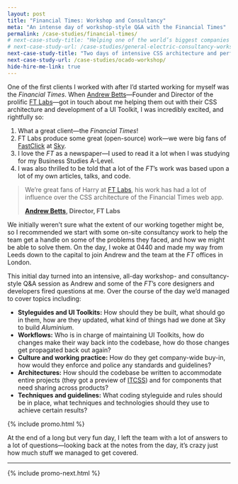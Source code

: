 ```yaml
---
layout: post
title: "Financial Times: Workshop and Consultancy"
meta: "An intense day of workshop-style Q&A with the Financial Times"
permalink: /case-studies/financial-times/
# next-case-study-title: "Helping one of the world’s biggest companies with their UI Toolkit"
# next-case-study-url: /case-studies/general-electric-consultancy-workshops/
next-case-study-title: "Two days of intensive CSS architecture and performance workshops"
next-case-study-url: /case-studies/ocado-workshop/
hide-hire-me-link: true
---
```


One of the first clients I worked with after I’d started working for myself was
the <cite>Financial Times</cite>. When
[Andrew Betts](https://twitter.com/triblondon)—Founder and Director of the
prolific [FT Labs](http://labs.ft.com/)—got in touch about me helping them out
with their CSS architecture and development of a UI Toolkit, I was incredibly
excited, and rightfully so:

1. What a great client—the <cite>Financial Times</cite>!
2. FT Labs produce some great (open-source) work—we were big fans of
   [FastClick](https://github.com/ftlabs/fastclick) at
   [Sky](/case-studies/bskyb/).
3. I love the <cite>FT</cite> as a newspaper—I used to read it a lot when I was
   studying for my Business Studies A-Level.
4. I was also thrilled to be told that a lot of the <cite>FT</cite>’s work was
   based upon a lot of my own articles, talks, and code.

<blockquote class="pull-quote  pull-quote--context-alt">
  <p>We’re great fans of Harry at <a href="http://labs.ft.com/">FT Labs</a>, his
     work has had a lot of influence over the CSS architecture of the Financial
     Times web app.</p>
  <b class="pull-quote__source"><a href="https://twitter.com/triblondon">Andrew
     Betts</a>, Director, FT Labs</b>
</blockquote>

We initially weren’t sure what the extent of our working together might be, so I
recommended we start with some on-site consultancy work to help the team get a
handle on some of the problems they faced, and how we might be able to solve
them. On the day, I woke at 0440 and made my way from Leeds down to the capital
to join Andrew and the team at the <cite>FT</cite> offices in London.

This initial day turned into an intensive, all-day workshop- and
consultancy-style Q&A session as Andrew and some of the <cite>FT</cite>’s core
designers and developers fired questions at me. Over the course of the day we’d
managed to cover topics including:

* **Styleguides and UI Toolkits:** How should they be built, what should go in
  them, how are they updated, what kind of things had we done at Sky to build
  <cite>Aluminium</cite>.
* **Workflows:** Who is in charge of maintaining UI Toolkits, how do changes
  make their way back into the codebase, how do those changes get propagated
  back out again?
* **Culture and working practice:** How do they get company-wide buy-in, how
  would they enforce and police any standards and guidelines?
* **Architectures:** How should the codebase be written to accommodate entire
  projects (they got a preview of [ITCSS](http://itcss.io)) and for components
  that need sharing across products?
* **Techniques and guidelines:** What coding styleguide and rules should be in
  place, what techniques and technologies should they use to achieve certain
  results?

{% include promo.html %}

At the end of a long but very fun day, I left the team with a lot of answers to
a lot of questions—looking back at the notes from the day, it’s crazy just how
much stuff we managed to get covered.

---

{% include promo-next.html %}
